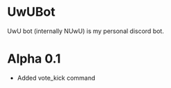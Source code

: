 # UwUBot
UwU bot (internally NUwU) is my personal discord bot.

# Alpha 0.1
- Added vote_kick command
